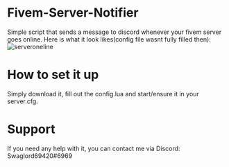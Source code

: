 # Fivem-Server-Notifier
 Simple script that sends a message to discord whenever your fivem server goes online.
 Here is what it look likes(config file wasnt fully filled then):
![serveroneline](https://user-images.githubusercontent.com/82315449/160415295-6316faad-70b6-4747-94e7-873f1b54f782.png)
# How to set it up
Simply download it, fill out the config.lua and start/ensure it in your server.cfg.
# Support
If you need any help with it, you can contact me via Discord: Swaglord69420#6969
